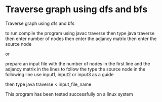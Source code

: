 # Traverse graph using dfs and bfs
Traverse graph using dfs and bfs

to run compile the program using javac traverse then type java traverse then enter number of nodes then enter the adjancy matrix then enter the source node

or

prepare an input file with the number of nodes in the first line and the adjancy matrix in the lines to follow the type the source node in the following line use input1, input2 or input3 as a guide

then type java traverse < input_file_name

This program has been tested successfully on a linux system
